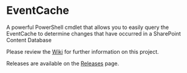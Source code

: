 # EventCache

A powerful PowerShell cmdlet that allows you to easily query the EventCache to determine changes that have occurred in a SharePoint Content Database

Please review the [Wiki](../../wiki) for further information on this project.

Releases are available on the [Releases](../../releases) page.

